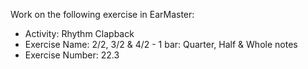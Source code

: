 Work on the following exercise in EarMaster:
- Activity: Rhythm Clapback
- Exercise Name: 2/2, 3/2 & 4/2 - 1 bar: Quarter, Half & Whole notes
- Exercise Number: 22.3
